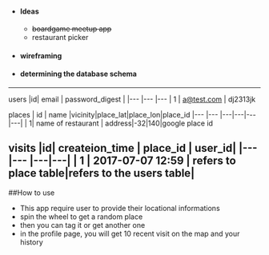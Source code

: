 - #### Ideas
  - ~~boardgame meetup app~~
  - restaurant picker
- #### wireframing
- #### determining the database schema
---  
users
  |id| email | password_digest     |
  |--- |--- |---
  | 1 | a@test.com      | dj2313jk

places
  | id | name     |vicinity|place_lat|place_lon|place_id
  |--- |--- |---|---|---|---|
  | 1| name of restaurant  | address|-32|140|google place id

visits
|id| createion_time | place_id  | user_id|
|--- |--- |---|---|
| 1 | 2017-07-07 12:59 | refers to place table|refers to the users table|
---
##How to use
- This app require user to provide their locational informations
- spin the wheel to get a random place
- then you can tag it or get another one
- in the profile page, you will get 10 recent visit on the map and your history
